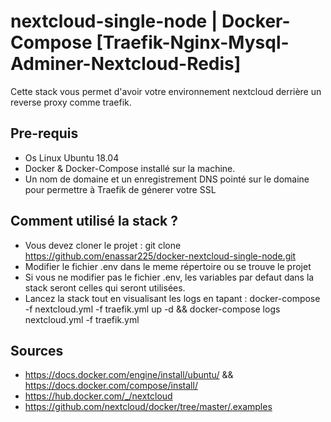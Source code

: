 # nextcloud-single-node | Docker-Compose [Traefik-Nginx-Mysql-Adminer-Nextcloud-Redis]

Cette stack vous permet d'avoir votre environnement  nextcloud derrière un reverse proxy comme traefik.

## Pre-requis

* Os Linux Ubuntu 18.04
* Docker & Docker-Compose installé sur la machine.
* Un nom de domaine et un enregistrement DNS pointé sur le domaine pour permettre à Traefik de génerer votre SSL

## Comment utilisé la stack ?

* Vous devez cloner le projet : git clone https://github.com/enassar225/docker-nextcloud-single-node.git
* Modifier le fichier .env dans le meme répertoire ou se trouve le projet
* Si vous ne modifier pas le fichier .env, les variables par defaut dans la stack seront celles qui seront utilisées.
* Lancez la stack tout en visualisant les logs en tapant : 
  docker-compose -f nextcloud.yml -f traefik.yml up -d && docker-compose logs nextcloud.yml -f traefik.yml

## Sources

* https://docs.docker.com/engine/install/ubuntu/ && https://docs.docker.com/compose/install/
* https://hub.docker.com/_/nextcloud
* https://github.com/nextcloud/docker/tree/master/.examples
